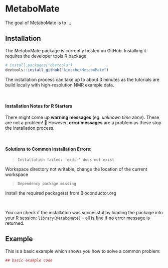 
<!-- README.md is generated from README.Rmd. Please edit that file -->
MetaboMate
==========

The goal of MetaboMate is to ...

Installation
------------

The MetaboMate package is currently hosted on GitHub. Installing it requires the developer tools R package:

``` r
# install.packages("devtools")
devtools::install_github("kimsche/MetaboMate")
```

The installation process can take up to about 3 minutes as the tutorials are build locally with high-resolution NMR example data.

 

#### Installation Notes for R Starters

There might come up **warning messages** (eg. *unknown time zone*). These are not a problem! :pray: However, **error messages** are a problem as these stop the installation process.

 

#### Solutions to Common Installation Errors:

> `Installation failed: 'exdir' does not exist`

Workspace directory not writable, change the location of the current workspace

> `Dependency package missing`

Install the required package(s) from Bioconductor.org

 

You can check if the installation was successful by loading the package into your R session: `library(MetaboMate)` - all is fine if no error message is returned.

Example
-------

This is a basic example which shows you how to solve a common problem:

``` r
## basic example code
```
